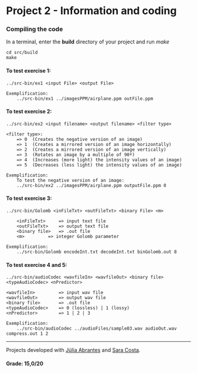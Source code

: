# Project 2 - Information and coding

### Compiling the code

In a terminal, enter the **build** directory of your project and run _make_ 

```
cd src/build
make
```

#### To test exercise 1:

```
../src-bin/ex1 <input File> <output File> 

Exemplification: 
	../src-bin/ex1 ../imagesPPM/airplane.ppm outFile.ppm
```

#### To test exercise 2:

```
../src-bin/ex2 <input filename> <output filename> <filter type>

<filter type>: 
	=> 0  (Creates the negative version of an image)
	=> 1  (Creates a mirrored version of an image horizontally)
	=> 2  (Creates a mirrored version of an image vertically)
	=> 3  (Rotates an image by a multiple of 90º)
	=> 4  (Increases (more light) the intensity values of an image)
	=> 5  (Decreases (less light) the intensity values of an image)

Exemplification:
	To test the negative version of an image: 
	../src-bin/ex2 ../imagesPPM/airplane.ppm outputFile.ppm 0
```

#### To test exercise 3:	

```
../src-bin/Golomb <inFileTxt> <outFileTxt> <binary File> <m> 

	<inFileTxt> 	=> input text file
	<outFileTxt> 	=> output text file
	<binary file> 	=> .out file 
	<m> 		=> integer Golomb parameter

Exemplification:
	../src-bin/Golomb encodeInt.txt decodeInt.txt binGolomb.out 8
```		

#### To test exercise 4 and 5:

```
../src-bin/audioCodec <wavfileIn> <wavfileOut> <binary file> <typeAudioCodec> <nPredictor>

<wavfileIn> 		=> input wav file
<wavfileOut> 		=> output wav file
<binary file>		=> .out file
<typeAudioCodec>	=> 0 (lossless) | 1 (lossy)
<nPredictor>		=> 1 | 2 | 3

Exemplification:
	../src-bin/audioCodec ../audioFiles/sample03.wav audioOut.wav compress.out 1 2
```
	
*** 
	
Projects developed with [Júlia Abrantes](https://github.com/JuliaAbrantes) and [Sara Costa](https://github.com/saracarolina80).
	
#### Grade: 15,0/20
